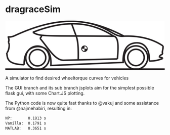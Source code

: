 # dragraceSim

![An accelerating Tesla Model 3](./static/images/dragraceTesla.png)

A simulator to find desired wheeltorque curves for vehicles

The GUI branch and its sub branch jsplots aim for the simplest possible flask gui, with some Chart.JS plotting.

The Python code is now quite fast thanks to @vakuj and some assistance from @najmehabiri, resulting in:

```
NP:       0.1813 s
Vanilla:  0.1791 s
MATLAB:   0.3651 s
```